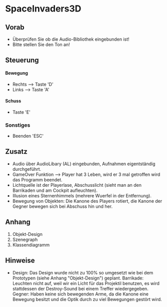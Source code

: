# SpaceInvaders3D

## Vorab

+ Überprüfen Sie ob die Audio-Bibliothek eingebunden ist!
+ Bitte stellen Sie den Ton an!

## Steuerung
#### Bewegung

+ Rechts  --> Taste 'D'
+ Links --> Taste 'A'

#### Schuss

+ Taste 'E'

### Sonstiges

+ Beenden 'ESC'

## Zusatz
+ Audio über AudioLibary (AL) eingebunden, Aufnahmen eigentständig durchgeführt.
+ GameOver Funktion --> Player hat 3 Leben, wird er 3 mal getroffen wird das Programm beendet.
+ Lichtquelle ist der Playerlase, Abschusslicht (sieht man an den Barrikaden und am Cockpit aufleuchten).
+ Illusion eines Sternenhimmels (mehrere Wuerfel in der Entfernung).
+ Bewegung von Objekten: Die Kanone des Players rotiert, die Kanone der Gegner bewegen sich bei Abschuss hin und her.

## Anhang
1. Objekt-Design
2. Szenegraph
3. Klassendiagramm

## Hinweise
+ Design: Das Design wurde nicht zu 100% so umgesetzt wie bei dem Prototypen (siehe Anhang "Objekt-Design") geplant.
Barrikade: Leuchten nicht auf, weil wir ein Licht für das Projektil benutzen, es wird stattdessen der Destroy-Sound bei einem Treffer wiedergegeben.
Gegner: Haben keine sich bewegenden Arme, da die Kanone eine Bewegung besitzt und die Optik durch zu viel Bewegungen gestört wird.

